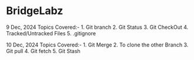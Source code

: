 # BridgeLabz

9 Dec, 2024
Topics Covered:- 1. Git branch
                 2. Git Status
                 3. Git CheckOut
                 4. Tracked/Untracked Files
                 5. .gitignore

10 Dec, 2024
Topics Covered:- 1. Git Merge
                 2. To clone the other Branch
                 3. Git pull
                 4. Git fetch
                 5. Git Stash
